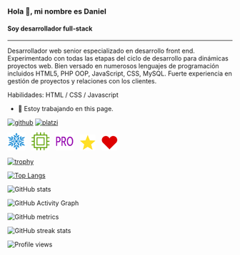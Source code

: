 ### Hola 👋, mi nombre es Daniel
#### Soy desarrollador full-stack


___

Desarrollador web senior especializado en desarrollo front end.
Experimentado con todas las etapas del ciclo de desarrollo para dinámicas
proyectos web. Bien versado en numerosos lenguajes de programación
incluidos HTML5, PHP OOP, JavaScript, CSS, MySQL. Fuerte
experiencia en gestión de proyectos y relaciones con los clientes. 

Habilidades: HTML / CSS / Javascript

- 🔭 Estoy trabajando en this page. 


[<img src='https://cdn.jsdelivr.net/npm/simple-icons@3.0.1/icons/github.svg' alt='github' height='40'>](https://github.com/dandev453)  [<img src='https://cdn.jsdelivr.net/npm/simple-icons@3.0.1/icons/platzi.svg' alt='platzi' height='40'>](virguezkins)  

<a href='https://archiveprogram.github.com/'><img src='https://raw.githubusercontent.com/acervenky/animated-github-badges/master/assets/acbadge.gif' width='40' height='40'></a> <a href='https://docs.github.com/en/developers'><img src='https://raw.githubusercontent.com/acervenky/animated-github-badges/master/assets/devbadge.gif' width='40' height='40'></a> <a href='https://github.com/pricing'><img src='https://raw.githubusercontent.com/acervenky/animated-github-badges/master/assets/pro.gif' width='40' height='40'></a> <a href='https://stars.github.com/'><img src='https://raw.githubusercontent.com/acervenky/animated-github-badges/master/assets/starbadge.gif' width='35' height='35'></a> <a href='https://docs.github.com/en/github/supporting-the-open-source-community-with-github-sponsors'><img src='https://raw.githubusercontent.com/acervenky/animated-github-badges/master/assets/sponsorbadge.gif' width='35' height='35'></a> 

[![trophy](https://github-profile-trophy.vercel.app/?username=dandev453)](https://github.com/ryo-ma/github-profile-trophy)

[![Top Langs](https://github-readme-stats.vercel.app/api/top-langs/?username=dandev453)](https://github.com/anuraghazra/github-readme-stats)

![GitHub stats](https://github-readme-stats.vercel.app/api?username=dandev453&show_icons=true&count_private=true)  

![GitHub Activity Graph](https://activity-graph.herokuapp.com/graph?username=dandev453)  

![GitHub metrics](https://metrics.lecoq.io/dandev453)  

![GitHub streak stats](https://github-readme-streak-stats.herokuapp.com/?user=dandev453)  

![Profile views](https://gpvc.arturio.dev/dandev453)  
